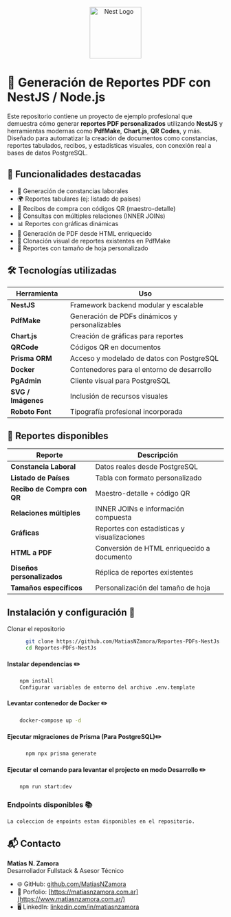 <p align="center">
  <a href="http://nestjs.com/" target="blank"><img src="https://nestjs.com/img/logo-small.svg" width="120" alt="Nest Logo" /></a>
</p>

[circleci-image]: https://img.shields.io/circleci/build/github/nestjs/nest/master?token=abc123def456
[circleci-url]: https://circleci.com/gh/nestjs/nest

# 📄 Generación de Reportes PDF con NestJS / Node.js

Este repositorio contiene un proyecto de ejemplo profesional que demuestra cómo generar **reportes PDF personalizados** utilizando **NestJS** y herramientas modernas como **PdfMake**, **Chart.js**, **QR Codes**, y más.
Diseñado para automatizar la creación de documentos como constancias, reportes tabulados, recibos, y estadísticas visuales, con conexión real a bases de datos PostgreSQL.

## 🚀 Funcionalidades destacadas

- 🧾 Generación de constancias laborales
- 🌍 Reportes tabulares (ej: listado de países)
- 🛒 Recibos de compra con códigos QR (maestro-detalle)
- 🔗 Consultas con múltiples relaciones (INNER JOINs)
- 📊 Reportes con gráficas dinámicas
- 🧱 Generación de PDF desde HTML enriquecido
- 🎨 Clonación visual de reportes existentes en PdfMake
- 📐 Reportes con tamaño de hoja personalizado

## 🛠️ Tecnologías utilizadas

| Herramienta | Uso |
|-------------|-----|
| **NestJS** | Framework backend modular y escalable |
| **PdfMake** | Generación de PDFs dinámicos y personalizables |
| **Chart.js** | Creación de gráficas para reportes |
| **QRCode** | Códigos QR en documentos |
| **Prisma ORM** | Acceso y modelado de datos con PostgreSQL |
| **Docker** | Contenedores para el entorno de desarrollo |
| **PgAdmin** | Cliente visual para PostgreSQL |
| **SVG / Imágenes** | Inclusión de recursos visuales |
| **Roboto Font** | Tipografía profesional incorporada |

## 📄 Reportes disponibles

| Reporte                     | Descripción                                 |
| --------------------------- | ------------------------------------------- |
| **Constancia Laboral**      | Datos reales desde PostgreSQL               |
| **Listado de Países**       | Tabla con formato personalizado             |
| **Recibo de Compra con QR** | Maestro-detalle + código QR                 |
| **Relaciones múltiples**    | INNER JOINs e información compuesta         |
| **Gráficas**                | Reportes con estadísticas y visualizaciones |
| **HTML a PDF**              | Conversión de HTML enriquecido a documento  |
| **Diseños personalizados**  | Réplica de reportes existentes              |
| **Tamaños específicos**     | Personalización del tamaño de hoja          |


## Instalación y configuración 🔧

Clonar el repositorio

```bash
      git clone https://github.com/MatiasNZamora/Reportes-PDFs-NestJs
      cd Reportes-PDFs-NestJs
```

#### Instalar dependencias :pencil2:

```bash
    npm install
    Configurar variables de entorno del archivo .env.template
```

#### Levantar contenedor de Docker :pencil2:

```bash
    docker-compose up -d
```

#### Ejecutar migraciones de Prisma (Para PostgreSQL):pencil2:

```bash
      npm npx prisma generate
```

#### Ejecutar el comando para levantar el projecto en modo Desarrollo :pencil2:

```bash
    npm run start:dev
```

### Endpoints disponibles 📚

``` La coleccion de enpoints estan disponibles en el repositorio. ```


## 📬 Contacto

**Matías N. Zamora**  
Desarrollador Fullstack & Asesor Técnico

- 🌐 GitHub: [github.com/MatiasNZamora](https://github.com/MatiasNZamora)
- 📧 Porfolio: [https://matiasnzamora.com.ar](https://www.matiasnzamora.com.ar/)
- 🖥️ LinkedIn: [linkedin.com/in/matiasnzamora](https://linkedin.com/in/matiasnzamora)
